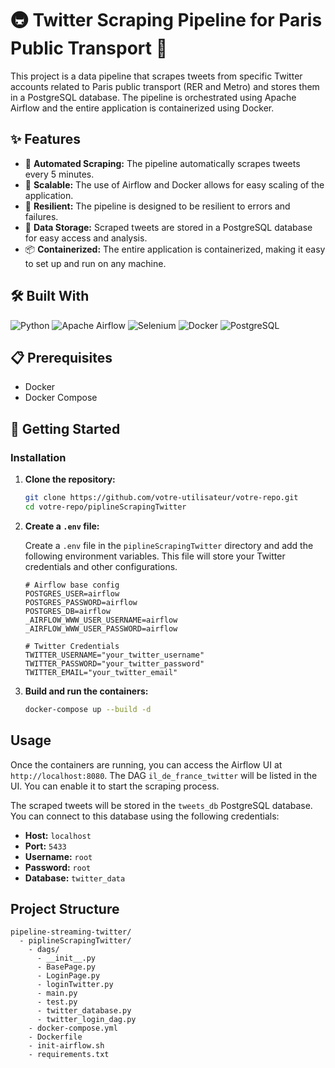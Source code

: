 # 🚇 Twitter Scraping Pipeline for Paris Public Transport 🚆

This project is a data pipeline that scrapes tweets from specific Twitter accounts related to Paris public transport (RER and Metro) and stores them in a PostgreSQL database. The pipeline is orchestrated using Apache Airflow and the entire application is containerized using Docker.

## ✨ Features

-   🤖 **Automated Scraping:** The pipeline automatically scrapes tweets every 5 minutes.
-   🚀 **Scalable:** The use of Airflow and Docker allows for easy scaling of the application.
-   💪 **Resilient:** The pipeline is designed to be resilient to errors and failures.
-   💾 **Data Storage:** Scraped tweets are stored in a PostgreSQL database for easy access and analysis.
-   📦 **Containerized:** The entire application is containerized, making it easy to set up and run on any machine.

## 🛠️ Built With

<p align="left">
  <img src="https://img.shields.io/badge/Python-3776AB?style=for-the-badge&logo=python&logoColor=white" alt="Python"/>
  <img src="https://img.shields.io/badge/Apache%20Airflow-017CEE?style=for-the-badge&logo=Apache%20Airflow&logoColor=white" alt="Apache Airflow"/>
  <img src="https://img.shields.io/badge/Selenium-43B02A?style=for-the-badge&logo=Selenium&logoColor=white" alt="Selenium"/>
  <img src="https://img.shields.io/badge/Docker-2496ED?style=for-the-badge&logo=docker&logoColor=white" alt="Docker"/>
  <img src="https://img.shields.io/badge/PostgreSQL-316192?style=for-the-badge&logo=postgresql&logoColor=white" alt="PostgreSQL"/>
</p>

## 📋 Prerequisites

-   Docker
-   Docker Compose

## 🚀 Getting Started

### Installation

1.  **Clone the repository:**

    ```bash
    git clone https://github.com/votre-utilisateur/votre-repo.git
    cd votre-repo/piplineScrapingTwitter
    ```

2.  **Create a `.env` file:**

    Create a `.env` file in the `piplineScrapingTwitter` directory and add the following environment variables. This file will store your Twitter credentials and other configurations.

    ```dotenv
    # Airflow base config
    POSTGRES_USER=airflow
    POSTGRES_PASSWORD=airflow
    POSTGRES_DB=airflow
    _AIRFLOW_WWW_USER_USERNAME=airflow
    _AIRFLOW_WWW_USER_PASSWORD=airflow
    
    # Twitter Credentials
    TWITTER_USERNAME="your_twitter_username"
    TWITTER_PASSWORD="your_twitter_password"
    TWITTER_EMAIL="your_twitter_email"
    ```

3.  **Build and run the containers:**

    ```bash
    docker-compose up --build -d
    ```

## Usage

Once the containers are running, you can access the Airflow UI at `http://localhost:8080`. The DAG `il_de_france_twitter` will be listed in the UI. You can enable it to start the scraping process.

The scraped tweets will be stored in the `tweets_db` PostgreSQL database. You can connect to this database using the following credentials:

-   **Host:** `localhost`
-   **Port:** `5433`
-   **Username:** `root`
-   **Password:** `root`
-   **Database:** `twitter_data`

## Project Structure

```
pipeline-streaming-twitter/
  - piplineScrapingTwitter/
    - dags/
      - __init__.py
      - BasePage.py
      - LoginPage.py
      - loginTwitter.py
      - main.py
      - test.py
      - twitter_database.py
      - twitter_login_dag.py
    - docker-compose.yml
    - Dockerfile
    - init-airflow.sh
    - requirements.txt
```
